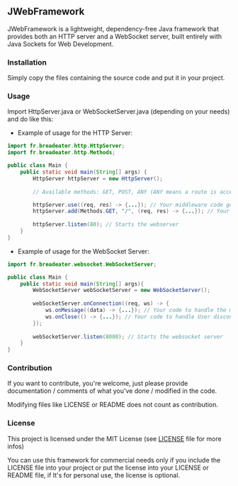 ## JWebFramework

JWebFramework is a lightweight, dependency-free Java framework that provides both an HTTP server and a WebSocket server, built entirely with Java Sockets for Web Development.

### Installation

Simply copy the files containing the source code and put it in your project.

### Usage

Import HttpServer.java or WebSocketServer.java (depending on your needs) and do like this:

- Example of usage for the HTTP Server:

```java
import fr.breadeater.http.HttpServer;
import fr.breadeater.http.Methods;

public class Main {
    public static void main(String[] args) {
        HttpServer httpServer = new HttpServer();
        
        // Available methods: GET, POST, ANY (ANY means a route is accessible with every method)

        httpServer.use((req, res) -> {...}); // Your middleware code goes in the callback
        httpServer.add(Methods.GET, "/", (req, res) -> {...}); // Your code goes in the callback
    
        httpServer.listen(80); // Starts the webserver
    }
}
```

- Example of usage for the WebSocket Server:

```java
import fr.breadeater.websocket.WebSocketServer;

public class Main {
    public static void main(String[] args){
        WebSocketServer webSocketServer = new WebSocketServer();
        
        webSocketServer.onConnection((req, ws) -> {
            ws.onMessage((data) -> {...}); // Your code to handle the message goes in the callback
            ws.onClose(() -> {...}); // Your code to handle User disconnection goes in the callback [OPTIONAL]
        });
        
        webSocketServer.listen(8080); // Starts the websocket server
    }
}
```

### Contribution
If you want to contribute, you're welcome, just please provide documentation / comments of what you've done / modified in the code.

Modifying files like LICENSE or README does not count as contribution.

### License
This project is licensed under the MIT License (see [LICENSE](LICENSE) file for more infos)

You can use this framework for commercial needs only if you include the LICENSE file into your project or put the license into your LICENSE or README file, if It's for personal use, the license is optional.
